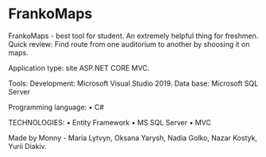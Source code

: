 # FrankoMaps
FrankoMaps - best tool for student.
An extremely helpful thing for freshmen.
Quick review: Find route from one auditorium to another by shoosing it on maps.

Application type: site ASP.NET CORE MVC.

Tools: Development: Microsoft Visual Studio 2019. Data base: Microsoft SQL Server

Programming language: • С#

TECHNOLOGIES: • Entity Framework • MS SQL Server • MVC

Made by Monny - Maria Lytvyn, Oksana Yarysh, Nadia Golko, Nazar Kostyk, Yurii Diakiv.
